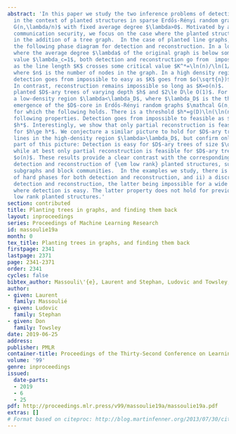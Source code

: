 ```yaml
---
abstract: 'In this paper we study the two inference problems of detection and reconstruction
  in the context of planted structures in sparse Erdős-Rényi random graphs $\mathcal
  G(n,\lambda/n)$ with fixed average degree $\lambda>0$. Motivated by a problem of
  communication security, we focus on the case where the planted structure consists
  in the addition of a tree graph.  In the case of planted line graphs, we establish
  the following phase diagram for detection and reconstruction. In a low density region
  where the average degree $\lambda$ of the original graph is below some critical
  value $\lambda_c=1$, both detection and reconstruction go from  impossible to easy
  as the line length $K$ crosses some critical value $K^*=\ln(n)/\ln(1/\lambda)$,
  where $n$ is the number of nodes in the graph. In a high density region where $\lambda>\lambda_c$,
  detection goes from impossible to easy as $K$ goes from $o(\sqrt{n})$ to $\omega(\sqrt{n})$.
  In contrast, reconstruction remains impossible so long as $K=o(n)$.  We then consider
  planted $D$-ary trees of varying depth $h$ and $2\le D\le O(1)$. For these we identify
  a low-density region $\lambda<\lambda_D$, where $\lambda_D$ is the threshold for
  emergence of the $D$-core in Erdős-Rényi random graphs $\mathcal G(n,\lambda/n)$
  for which the following holds. There is a threshold $h*=g(D)\ln(\ln(n))$ with the
  following properties. Detection goes from impossible to feasible as $h$ crosses
  $h*$. Interestingly, we show that only partial reconstruction is feasible at best
  for $h\ge h*$. We conjecture a similar picture to hold for $D$-ary trees as for
  lines in the high-density region $\lambda>\lambda_D$, but confirm only the following
  part of this picture: Detection is easy for $D$-ary trees of size $\omega(\sqrt{n})$,
  while at best only partial reconstruction is feasible for $D$-ary trees of any size
  $o(n)$. These results provide a clear contrast with the corresponding picture for
  detection and reconstruction of {\em low rank} planted structures, such as dense
  subgraphs and block communities.  In the examples we study, there is i) an absence
  of hard phases for both detection and reconstruction, and ii) a discrepancy between
  detection and reconstruction, the latter being impossible for a wide range of parameters
  where detection is easy. The latter property does not hold for previously studied
  low rank planted structures.'
section: contributed
title: Planting trees in graphs, and finding them back
layout: inproceedings
series: Proceedings of Machine Learning Research
id: massoulie19a
month: 0
tex_title: Planting trees in graphs, and finding them back
firstpage: 2341
lastpage: 2371
page: 2341-2371
order: 2341
cycles: false
bibtex_author: Massouli\'{e}, Laurent and Stephan, Ludovic and Towsley, Don
author:
- given: Laurent
  family: Massoulié
- given: Ludovic
  family: Stephan
- given: Don
  family: Towsley
date: 2019-06-25
address: 
publisher: PMLR
container-title: Proceedings of the Thirty-Second Conference on Learning Theory
volume: '99'
genre: inproceedings
issued:
  date-parts:
  - 2019
  - 6
  - 25
pdf: http://proceedings.mlr.press/v99/massoulie19a/massoulie19a.pdf
extras: []
# Format based on citeproc: http://blog.martinfenner.org/2013/07/30/citeproc-yaml-for-bibliographies/
---
```

